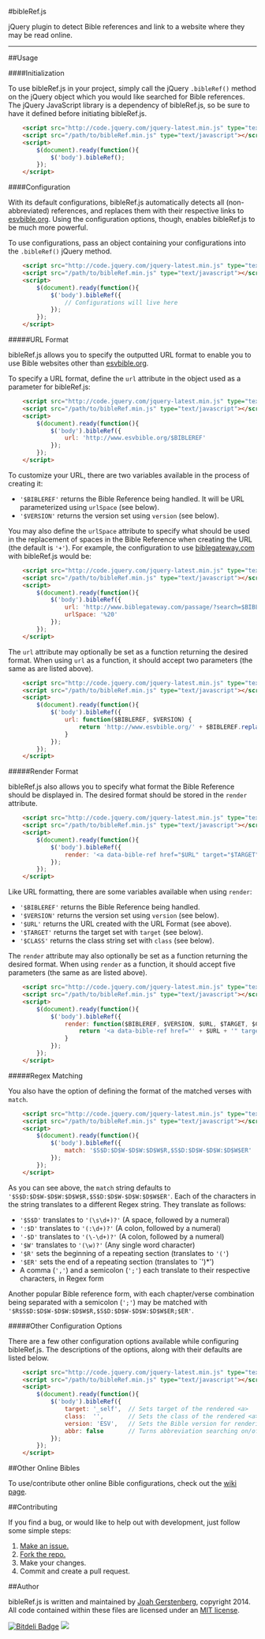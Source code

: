 #bibleRef.js

jQuery plugin to detect Bible references and link to a website where they may be read online.

---

##Usage

####Initialization

To use bibleRef.js in your project, simply call the jQuery `.bibleRef()` method on the jQuery object which you would like searched for Bible references. The jQuery JavaScript library is a dependency of bibleRef.js, so be sure to have it defined before initiating bibleRef.js.

```html
	<script src="http://code.jquery.com/jquery-latest.min.js" type="text/javascript"></script> 
	<script src="/path/to/bibleRef.min.js" type="text/javascript"></script>
	<script>
		$(document).ready(function(){
			$('body').bibleRef();
		});
	</script>
```

####Configuration

With its default configurations, bibleRef.js automatically detects all (non-abbreviated) references, and replaces them with their respective links to [esvbible.org](http://esvbible.org). Using the configuration options, though, enables bibleRef.js to be much more powerful.

To use configurations, pass an object containing your configurations into the `.bibleRef()` jQuery method.

```html
	<script src="http://code.jquery.com/jquery-latest.min.js" type="text/javascript"></script> 
	<script src="/path/to/bibleRef.min.js" type="text/javascript"></script>
	<script>
		$(document).ready(function(){
			$('body').bibleRef({
				// Configurations will live here
			});
		});
	</script>
```

#####URL Format

bibleRef.js allows you to specify the outputted URL format to enable you to use Bible websites other than [esvbible.org](http://esvbible.org).

To specify a URL format, define the `url` attribute in the object used as a parameter for bibleRef.js:

```html
	<script src="http://code.jquery.com/jquery-latest.min.js" type="text/javascript"></script> 
	<script src="/path/to/bibleRef.min.js" type="text/javascript"></script>
	<script>
		$(document).ready(function(){
			$('body').bibleRef({
				url: 'http://www.esvbible.org/$BIBLEREF'
			});
		});
	</script>
```

To customize your URL, there are two variables available in the process of creating it:

 -   `'$BIBLEREF'` returns the Bible Reference being handled. It will be URL parameterized using `urlSpace` (see below).
 -   `'$VERSION'` returns the version set using `version` (see below).

You may also define the `urlSpace` attribute to specify what should be used in the replacement of spaces in the Bible Reference when creating the URL (the default is `'+'`). For example, the configuration to use [biblegateway.com](http://biblegateway.com) with bibleRef.js would be:

```html
	<script src="http://code.jquery.com/jquery-latest.min.js" type="text/javascript"></script> 
	<script src="/path/to/bibleRef.min.js" type="text/javascript"></script>
	<script>
		$(document).ready(function(){
			$('body').bibleRef({
				url: 'http://www.biblegateway.com/passage/?search=$BIBLEREF&version=$VERSION',
				urlSpace: '%20'
			});
		});
	</script>
```

The `url` attribute may optionally be set as a function returning the desired format. When using `url` as a function, it should accept two parameters (the same as are listed above).

```html
	<script src="http://code.jquery.com/jquery-latest.min.js" type="text/javascript"></script> 
	<script src="/path/to/bibleRef.min.js" type="text/javascript"></script>
	<script>
		$(document).ready(function(){
			$('body').bibleRef({
				url: function($BIBLEREF, $VERSION) {
					return 'http://www.esvbible.org/' + $BIBLEREF.replace(/\s/g, '+')
				}
			});
		});
	</script>
```

#####Render Format

bibleRef.js also allows you to specify what format the Bible Reference should be displayed in. The desired format should be stored in the `render` attribute.

```html
	<script src="http://code.jquery.com/jquery-latest.min.js" type="text/javascript"></script> 
	<script src="/path/to/bibleRef.min.js" type="text/javascript"></script>
	<script>
		$(document).ready(function(){
			$('body').bibleRef({
				render: '<a data-bible-ref href="$URL" target="$TARGET" class="$CLASS">$BIBLEREF</a>'
			});
		});
	</script>
```

Like URL formatting, there are some variables available when using `render`:

 -   `'$BIBLEREF'` returns the Bible Reference being handled.
 -   `'$VERSION'` returns the version set using `version` (see below).
 -   `'$URL'` returns the URL created with the URL Format (see above).
 -   `'$TARGET'` returns the target set with `target` (see below).
 -   `'$CLASS'` returns the class string set with `class` (see below).

The `render` attribute may also optionally be set as a function returning the desired format. When using `render` as a function, it should accept five parameters (the same as are listed above).

```html
	<script src="http://code.jquery.com/jquery-latest.min.js" type="text/javascript"></script> 
	<script src="/path/to/bibleRef.min.js" type="text/javascript"></script>
	<script>
		$(document).ready(function(){
			$('body').bibleRef({
				render: function($BIBLEREF, $VERSION, $URL, $TARGET, $CLASS) {
					return '<a data-bible-ref href="' + $URL + '" target="' + $TARGET + '" class="' + $CLASS + '">' + $BIBLEREF + '</a>'
				}
			});
		});
	</script>
```

#####Regex Matching

You also have the option of defining the format of the matched verses with `match`. 

```html
	<script src="http://code.jquery.com/jquery-latest.min.js" type="text/javascript"></script> 
	<script src="/path/to/bibleRef.min.js" type="text/javascript"></script>
	<script>
		$(document).ready(function(){
			$('body').bibleRef({
				match: '$S$D:$D$W-$D$W:$D$W$R,$S$D:$D$W-$D$W:$D$W$ER'
			});
		});
	</script>
```

As you can see above, the `match` string defaults to `'$S$D:$D$W-$D$W:$D$W$R,$S$D:$D$W-$D$W:$D$W$ER'`. Each of the characters in the string translates to a different Regex string. They translate as follows:

 -   `'$S$D'` translates to `'(\s\d+)?'` (A space, followed by a numeral)
 -   `':$D'` translates to `'(:\d+)?'` (A colon, followed by a numeral)
 -   `'-$D'` translates to `'(\-\d+)?'` (A colon, followed by a numeral)
 -   `'$W'` translates to `'(\w)?'` (Any single word character)
 -   `'$R'` sets the beginning of a repeating section (translates to `'('`)
 -   `'$ER'` sets the end of a repeating section (translates to `')*')
 -   A comma (`','`) and a semicolon (`';'`) each translate to their respective characters, in Regex form

Another popular Bible reference form, with each chapter/verse combination being separated with a semicolon (`';'`) may be matched with `'$R$S$D:$D$W-$D$W:$D$W$R,$S$D:$D$W-$D$W:$D$W$ER;$ER'`.

#####Other Configuration Options

There are a few other configuration options available while configuring bibleRef.js. The descriptions of the options, along with their defaults are listed below.

```html
	<script src="http://code.jquery.com/jquery-latest.min.js" type="text/javascript"></script> 
	<script src="/path/to/bibleRef.min.js" type="text/javascript"></script>
	<script>
		$(document).ready(function(){
			$('body').bibleRef({
				target: '_self',  // Sets target of the rendered <a>
				class:  '',       // Sets the class of the rendered <a>
				version: 'ESV',   // Sets the Bible version for rendering ($VERSION)
				abbr: false       // Turns abbreviation searching on/off
			});
		});
	</script>
```

##Other Online Bibles

To use/contribute other online Bible configurations, check out the [wiki page](https://github.com/JoahG/bibleRef.js/wiki/Other-configurations).

##Contributing

If you find a bug, or would like to help out with development, just follow some simple steps:

  1. [Make an issue.](https://github.com/JoahG/bibleRef.js/issues/new)
  2. [Fork the repo.](https://github.com/JoahG/bibleRef.js/fork)
  3. Make your changes.
  4. Commit and create a pull request.

##Author

bibleRef.js is written and maintained by [Joah Gerstenberg](http://www.joahg.com), copyright 2014. All code contained within these files are licensed under an [MIT license](https://github.com/JoahG/bibleRef.js/blob/master/MIT-LICENSE).

[![Bitdeli Badge](https://d2weczhvl823v0.cloudfront.net/JoahG/bibleref.js/trend.png)](https://bitdeli.com/free "Bitdeli Badge")
![](https://ga-beacon.appspot.com/UA-45765973-7/bibleRef.js/home?pixel)
